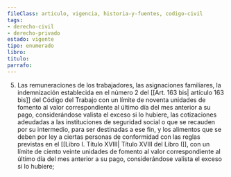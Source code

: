 ```yaml
---
fileClass: articulo, vigencia, historia-y-fuentes, codigo-civil
tags:
- derecho-civil
- derecho-privado
estado: vigente
tipo: enumerado
libro:
titulo:
parrafo:
---
```

5. Las remuneraciones de los trabajadores, las asignaciones familiares, la indemnización establecida en el número 2 del [[Art. 163 bis| artículo 163 bis]] del Código del Trabajo con un límite de noventa unidades de fomento al valor correspondiente al último día del mes anterior a su pago, considerándose valista el exceso si lo hubiere, las cotizaciones adeudadas a las instituciones de seguridad social o que se recauden por su intermedio, para ser destinadas a ese fin, y los alimentos que se deben por ley a ciertas personas de conformidad con las reglas previstas en el [[Libro I. Título XVIII| Título XVIII del Libro I]], con un límite de ciento veinte unidades de fomento al valor correspondiente al último día del mes anterior a su pago, considerándose valista el exceso si lo hubiere;